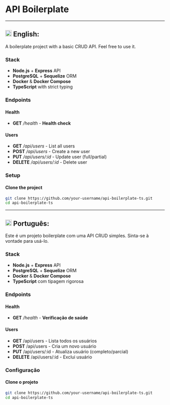 # API Boilerplate
---

## <img src="https://flagcdn.com/w40/us.png" width="20"/> **English:**

A boilerplate project with a basic CRUD API. Feel free to use it.

### Stack

- **Node.js** + **Express** API
- **PostgreSQL** + **Sequelize** ORM
- **Docker** & **Docker Compose**
- **TypeScript** with strict typing

### Endpoints

#### Health
- **GET**	_/health_	- **Health check**

#### Users
- **GET**	_/api/users_	- List all users
- **POST**	_/api/users_	- Create a new user
- **PUT**	_/api/users/:id_	- Update user (full/partial)
- **DELETE**	_/api/users/:id_	- Delete user

### Setup

#### Clone the project

```bash
git clone https://github.com/your-username/api-boilerplate-ts.git
cd api-boilerplate-ts

```

---

## <img src="https://flagcdn.com/w40/br.png" width="20"/> **Português:**

Este é um projeto boilerplate com uma API CRUD simples. Sinta-se à vontade para usá-lo.

### Stack

- **Node.js** + **Express** API
- **PostgreSQL** + **Sequelize** ORM
- **Docker** & **Docker Compose**
- **TypeScript** com tipagem rigorosa

### Endpoints

#### Health
- **GET**	_/health_	- **Verificação de saúde**

#### Users
- **GET**	/api/users	- Lista todos os usuários
- **POST**	/api/users	- Cria um novo usuário
- **PUT**	/api/users/:id	- Atualiza usuário (completo/parcial)
- **DELETE**	/api/users/:id	- Exclui usuário

### Configuração

#### Clone o projeto

```bash
git clone https://github.com/your-username/api-boilerplate-ts.git
cd api-boilerplate-ts
